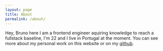 ```yaml
---
layout: page
title: About
permalink: /about/
---
```


Hey, Bruno here
I am a frontend engineer aquiring knowledge to reach a fullstack baseline,
I'm 22 and I live in Portugal at the moment.
You can see more about my personal work on this website or on my [github](https://github.com/jekyll/minima).